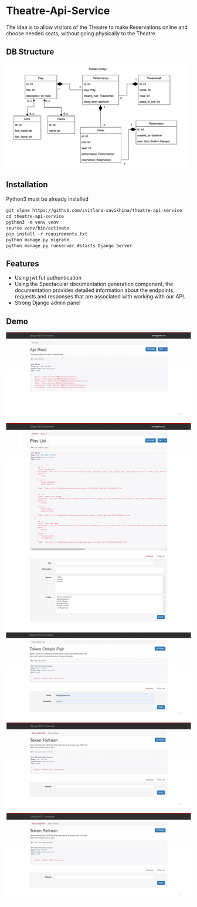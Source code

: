# Theatre-Api-Service
The idea is to allow visitors of the Theatre to make Reservations online and choose needed seats, without going physically to the Theatre.
## DB Structure
![website interface](img/db.png)

## Installation
Python3 must be already installed

```shell
git clone https://github.com/svitlana-savikhina/theatre-api-service
cd theatre-api-service
python3 -m venv venv
source venv/bin/activate
pip install -r requirements.txt
python manage.py migrate
python manage.py runserver #starts Django Server
```

## Features
* Using jwt fut authentication
* Using the Spectacular documentation generation component, the documentation provides detailed information about the endpoints, requests and responses that are associated with working with our API.
* Strong Django admin panel 

## Demo
![website interface](img/Api-Root.png)
![website interface](img/Play-List.png)
![website interface](img/Token-Obtain.png)
![website interface](img/Token-Refresh.png)
![website interface](img/Token-Refresh.png)
